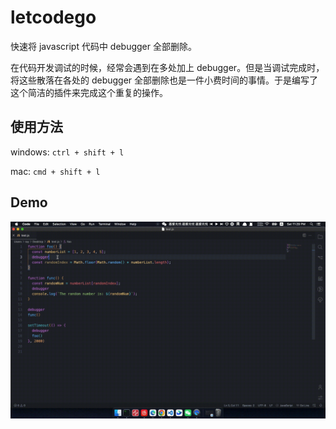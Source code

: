 # letcodego

快速将 javascript 代码中 debugger 全部删除。

在代码开发调试的时候，经常会遇到在多处加上 debugger。但是当调试完成时，将这些散落在各处的 debugger 全部删除也是一件小费时间的事情。于是编写了这个简洁的插件来完成这个重复的操作。

## 使用方法

windows: `ctrl + shift + l`

mac: `cmd + shift + l`

## Demo

![demo](./assets/letcodego.gif)
